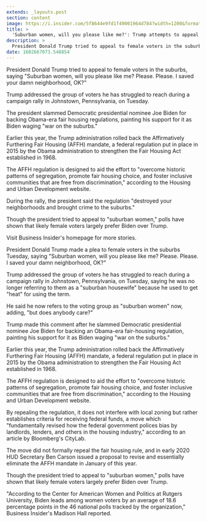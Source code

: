 ```yaml
--- 
extends: _layouts.post 
section: content 
image: https://i.insider.com/5f8644e9fd1f49001964d784?width=1200&format=jpeg 
title: > 
  'Suburban women, will you please like me?': Trump attempts to appeal to voter group he has struggled to reach 
description: > 
  President Donald Trump tried to appeal to female voters in the suburbs, saying "Suburban women, will you please like me?Though the president tried to appeal to "suburban women," polls have shown that likely female voters largely prefer Biden over Trump.President Donald Trump made a plea to female voters in the suburbs Tuesday, saying "Suburban women, will you please like me?He said he now refers to the voting group as "suburban women" now, adding, "but does anybody care?"Though the president tried to appeal to "suburban women," polls have shown that likely female voters largely prefer Biden over Trump. 
date: 1602667073.548854 
--- 
```

President Donald Trump tried to appeal to female voters in the suburbs, saying "Suburban women, will you please like me? Please. Please. I saved your damn neighborhood, OK?"

Trump addressed the group of voters he has struggled to reach during a campaign rally in Johnstown, Pennsylvania, on Tuesday.

The president slammed Democratic presidential nominee Joe Biden for backing Obama-era fair housing regulations, painting his support for it as Biden waging "war on the suburbs."

Earlier this year, the Trump administration rolled back the Affirmatively Furthering Fair Housing (AFFH) mandate, a federal regulation put in place in 2015 by the Obama administration to strengthen the Fair Housing Act established in 1968.

The AFFH regulation is designed to aid the effort to "overcome historic patterns of segregation, promote fair housing choice, and foster inclusive communities that are free from discrimination," according to the Housing and Urban Development website.

During the rally, the president said the regulation "destroyed your neighborhoods and brought crime to the suburbs."

Though the president tried to appeal to "suburban women," polls have shown that likely female voters largely prefer Biden over Trump.

Visit Business Insider's homepage for more stories.

President Donald Trump made a plea to female voters in the suburbs Tuesday, saying "Suburban women, will you please like me? Please. Please. I saved your damn neighborhood, OK?"

Trump addressed the group of voters he has struggled to reach during a campaign rally in Johnstown, Pennsylvania, on Tuesday, saying he was no longer referring to them as a "suburban housewife" because he used to get "heat" for using the term.

He said he now refers to the voting group as "suburban women" now, adding, "but does anybody care?"

Trump made this comment after he slammed Democratic presidential nominee Joe Biden for backing an Obama-era fair-housing regulation, painting his support for it as Biden waging "war on the suburbs."

Earlier this year, the Trump administration rolled back the Affirmatively Furthering Fair Housing (AFFH) mandate, a federal regulation put in place in 2015 by the Obama administration to strengthen the Fair Housing Act established in 1968.

The AFFH regulation is designed to aid the effort to "overcome historic patterns of segregation, promote fair housing choice, and foster inclusive communities that are free from discrimination," according to the Housing and Urban Development website.

By repealing the regulation, it does not interfere with local zoning but rather establishes criteria for receiving federal funds, a move which "fundamentally revised how the federal government polices bias by landlords, lenders, and others in the housing industry," according to an article by Bloomberg's CityLab.

The move did not formally repeal the fair housing rule, and in early 2020 HUD Secretary Ben Carson issued a proposal to revise and essentially eliminate the AFFH mandate in January of this year.

Though the president tried to appeal to "suburban women," polls have shown that likely female voters largely prefer Biden over Trump.

"According to the Center for American Women and Politics at Rutgers University, Biden leads among women voters by an average of 18.6 percentage points in the 46 national polls tracked by the organization," Business Insider's Madison Hall reported.